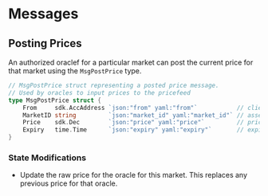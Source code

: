 <!--
order: 3
-->

# Messages

## Posting Prices

An authorized oraclef for a particular market can post the current price for that market using the `MsgPostPrice` type.

```go
// MsgPostPrice struct representing a posted price message.
// Used by oracles to input prices to the pricefeed
type MsgPostPrice struct {
	From     sdk.AccAddress `json:"from" yaml:"from"`           // client that sent in this address
	MarketID string         `json:"market_id" yaml:"market_id"` // asset code used by exchanges/api
	Price    sdk.Dec        `json:"price" yaml:"price"`         // price in decimal (max precision 18)
	Expiry   time.Time      `json:"expiry" yaml:"expiry"`       // expiry time
}
```

### State Modifications

* Update the raw price for the oracle for this market. This replaces any previous price for that oracle.
